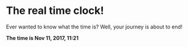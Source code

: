 # The real time clock!

Ever wanted to know what the time is? Well, your journey is about to end!

**The time is Nov 11, 2017, 11:21**